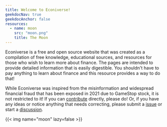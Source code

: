 ```yaml
---
title: Welcome to Econiverse!
geekdocNav: true
geekdocAnchor: false
resources:
  - name: moon
    src: "moon.png"
    title: The Moon
---
```


Econiverse is a free and open source website that was created
as a compilation of free knowledge, educational sources, and resources for those
who wish to learn more about finance. The pages are intended to provide detailed
information that is easily digestible. You shouldn't have to pay anything to
learn about finance and this resource provides a way to do that!

While Econiverse was inspired from the misinformation and widespread financial fraud that has been exposed in 2021 due to GameStop stock, it is not
 restricted to it! If you can [contribute](/help_build_econiverse/) directly, please do! Or, if you have any ideas or notice anything that needs correcting, please submit a [issue](https://github.com/Econiverse/econiverse/issues) or start a [discussion](https://github.com/Econiverse/econiverse/discussions).

{{< img name="moon" lazy=false >}}
